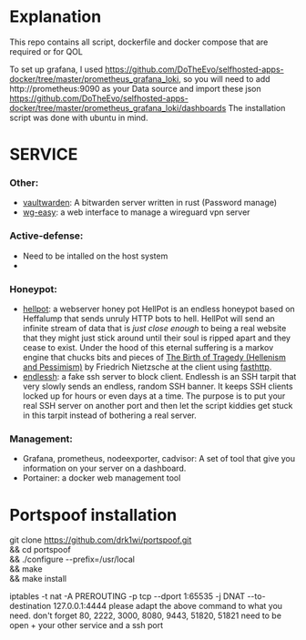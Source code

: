 # Explanation


This repo contains all script, dockerfile and docker compose that are required or for QOL

To set up grafana, I used https://github.com/DoTheEvo/selfhosted-apps-docker/tree/master/prometheus_grafana_loki,
so you will need to add http://prometheus:9090  as your Data source and import these
json https://github.com/DoTheEvo/selfhosted-apps-docker/tree/master/prometheus_grafana_loki/dashboards
The installation script was done with ubuntu in mind.

# SERVICE

### Other: 
  - [vaultwarden](https://github.com/dani-garcia/vaultwarden): A bitwarden server written in rust (Password manage)
  - [wg-easy](https://github.com/wg-easy/wg-easy): a web interface to manage a wireguard vpn server

### Active-defense:
  - Need to be intalled on the host system
  - 
### Honeypot:
  - [hellpot](https://github.com/yunginnanet/HellPot): a webserver honey pot
    HellPot is an endless honeypot based on Heffalump that sends unruly HTTP bots to hell.
    HellPot will send an infinite stream of data that is *just close enough* to being a real website that they might just stick around until their soul is ripped apart and they cease to exist.
    Under the hood of this eternal suffering is a markov engine that chucks bits and pieces of [The Birth of Tragedy (Hellenism and Pessimism)](https://www.gutenberg.org/files/51356/51356-h/51356-h.htm) by Friedrich Nietzsche at the client using [fasthttp](https://github.com/valyala/fasthttp).
  - [endlessh](https://github.com/skeeto/endlessh): a fake ssh server to block client.
    Endlessh is an SSH tarpit that very slowly sends an endless, random SSH banner. It keeps SSH clients locked up for hours or even days at a time. The purpose is to put your real SSH server on another port and then let the script kiddies get stuck in this tarpit instead of bothering a real server.
    
### Management:
  - Grafana, prometheus, nodeexporter, cadvisor: A set of tool that give you information on your server on a dashboard.
  - Portainer: a docker web management tool


# Portspoof installation 

git clone https://github.com/drk1wi/portspoof.git \
 && cd portspoof \
 && ./configure --prefix=/usr/local \
 && make \
 && make install

iptables -t nat -A PREROUTING -p tcp --dport 1:65535  -j DNAT --to-destination 127.0.0.1:4444 
please adapt the above command to what you need. 
don't forget 80, 2222, 3000, 8080, 9443, 51820, 51821 need to be open + your other service and a ssh port
